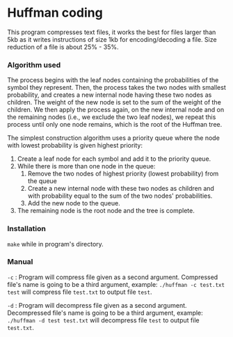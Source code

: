 # Huffman coding
This program compresses text files, it works the best for files larger than 5kb as it writes instructions of size 1kb for encoding/decoding a file. Size reduction of a file is about 25% - 35%.

### Algorithm used
The process begins with the leaf nodes containing the probabilities of the symbol they represent. Then, the process takes the two nodes with smallest probability, and creates a new internal node having these two nodes as children. The weight of the new node is set to the sum of the weight of the children. We then apply the process again, on the new internal node and on the remaining nodes (i.e., we exclude the two leaf nodes), we repeat this process until only one node remains, which is the root of the Huffman tree.

The simplest construction algorithm uses a priority queue where the node with lowest probability is given highest priority:

1. Create a leaf node for each symbol and add it to the priority queue.
1. While there is more than one node in the queue:
	1. Remove the two nodes of highest priority (lowest probability) from the queue
	1. Create a new internal node with these two nodes as children and with probability equal to the sum of the two nodes' probabilities.
	1. Add the new node to the queue.
1. The remaining node is the root node and the tree is complete.

### Installation
`make` while in program's directory.

### Manual
`-c` : Program will compress file given as a second argument. Compressed file's name is going to be a third argument, example:
`./huffman -c test.txt test` will compress file `test.txt` to output file `test`.

`-d` : Program will decompress file given as a second argument. Decompressed file's name is going to be a third argument, example:
`./huffman -d test test.txt` will decompress file `test` to output file `test.txt`.
